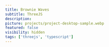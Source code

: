 ```yaml
---
title: Brownie Waves
subtitle: ThreeJS
description:
picture: projects/project-desktop-sample.webp
featured: false
visibility: hidden
tags: ['threejs', 'typescript']
---
```


